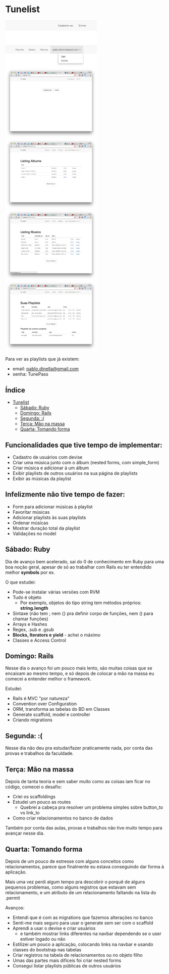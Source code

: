 # Tunelist

<img src="/desafio/tunelist_signedout.png" width="290px" alt="Header para usuários deslogados" />
<img src="/desafio/tunelist_signedin.png" width="290px" alt="Header para usuários logados" />
<img src="/desafio/tunelist_guest.png" width="290px" alt="Tela para usuários deslogados" />
<img src="/desafio/tunelist_albums.png" width="290px" alt="Tela de albúns" />
<img src="/desafio/tunelist_musics.png" width="290px" alt="Tela de músicas" />
<img src="/desafio/tunelist_playlists.png" width="290px" alt="Tela de playlists" />

Para ver as playlists que já existem:
- email: pablo.dinella@gmail.com
- senha: TunePass

## Índice

- [Tunelist](#tunelist)
	- [Sábado: Ruby](#sbado-ruby)
	- [Domingo: Rails](#domingo-rails)
	- [Segunda: :(](#segunda-)
	- [Terça: Mão na massa](#tera-mo-na-massa)
	- [Quarta: Tomando forma](#quarta-tomando-forma)

## Funcionalidades que tive tempo de implementar:

- Cadastro de usuários com devise
- Criar uma música junto com o álbum (nested forms, com simple_form)
- Criar música e adicionar à um álbum
- Exibir playlists de outros usuários na sua página de playlists
- Exibir as músicas da playlist

## Infelizmente não tive tempo de fazer:

- Form para adicionar músicas à playlist
- Favoritar músicas
- Adicionar playlists às suas playlists
- Ordenar músicas
- Mostrar duração total da playlist
- Validações no model

## Sábado: Ruby

Dia de avanço bem acelerado, sai do 0 de conhecimento em Ruby para uma boa noção geral, apesar de só ao trabalhar com Rails eu ter entendido melhor **symbols** por ex.

O que estudei:

 - Pode-se instalar várias versões com RVM
 - Tudo é objeto
	 - Por exemplo, objetos do tipo string tem métodos próprios: **string.length**
 - Sintaxe (não tem ; nem {} pra definir corpo de funções, nem () para chamar funções)
 - Arrays e Hashes
 - Regex, .sub e .gsub
 - **Blocks, Iterators e yield** - achei o máximo
 - Classes e Access Control

## Domingo: Rails

Nesse dia o avanço foi um pouco mais lento, são muitas coisas que se encaixam ao mesmo tempo, e só depois de colocar a mão na massa eu comecei a entender melhor o framework.

Estudei:

- Rails é MVC "por natureza"
- Convention over Configuration
- ORM, transforma as tabelas do BD em Classes
- Generate scaffold, model e controller
- Criando migrations

## Segunda: :(

Nesse dia não deu pra estudar/fazer praticamente nada, por conta das provas e trabalhos da faculdade.

## Terça: Mão na massa

Depois de tanta teoria e sem saber muito como as coisas iam ficar no código, comecei o desafio:

- Criei os scaffoldings
- Estudei um pouco as routes
	- Quebrei a cabeça pra resolver um problema simples sobre button_to vs link_to
- Como criar relacionamentos no banco de dados

Também por conta das aulas, provas e trabalhos não tive muito tempo para avançar nesse dia.

## Quarta: Tomando forma

Depois de um pouco de estresse com alguns conceitos como relacionamentos, parece que finalmente eu estava conseguindo dar forma à aplicação.

Mais uma vez perdi algum tempo pra descobrir o porquê de alguns pequenos problemas,  como alguns registros que estavam sem relacionamento, e um atributo de um relacionamento faltando na lista do .permit

Avanços:

- Entendi que é com as migrations que fazemos alterações no banco
- Senti-me mais seguro para usar o generate sem ser com o scaffold
- Aprendi a usar o devise e criar usuários
	- e também mostrar links diferentes na navbar dependendo se o user estiver logado ou não
- Estilizei um pouco a aplicação, colocando links na navbar e usando classes do bootstrap nas tabelas
- Criar registros na tabela de relacionamentos ou no objeto filho
- Umas das partes mais difíceis foi criar nested forms
- Consegui listar playlists públicas de outros usuários
